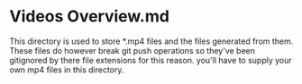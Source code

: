 # Videos Overview.md

This directory is used to store *.mp4 files and the files generated from them. These files do however break git push operations so they've been gitignored by there file extensions for this reason. you'll have to supply your own mp4 files in this directory.